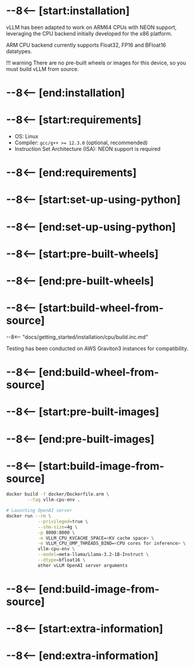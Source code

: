 # --8<-- [start:installation]

vLLM has been adapted to work on ARM64 CPUs with NEON support, leveraging the CPU backend initially developed for the x86 platform.

ARM CPU backend currently supports Float32, FP16 and BFloat16 datatypes.

!!! warning
    There are no pre-built wheels or images for this device, so you must build vLLM from source.

# --8<-- [end:installation]
# --8<-- [start:requirements]

- OS: Linux
- Compiler: `gcc/g++ >= 12.3.0` (optional, recommended)
- Instruction Set Architecture (ISA): NEON support is required

# --8<-- [end:requirements]
# --8<-- [start:set-up-using-python]

# --8<-- [end:set-up-using-python]
# --8<-- [start:pre-built-wheels]

# --8<-- [end:pre-built-wheels]
# --8<-- [start:build-wheel-from-source]

--8<-- "docs/getting_started/installation/cpu/build.inc.md"

Testing has been conducted on AWS Graviton3 instances for compatibility.

# --8<-- [end:build-wheel-from-source]
# --8<-- [start:pre-built-images]

# --8<-- [end:pre-built-images]
# --8<-- [start:build-image-from-source]
```bash
docker build -f docker/Dockerfile.arm \
        --tag vllm-cpu-env .

# Launching OpenAI server
docker run --rm \
            --privileged=true \
            --shm-size=4g \
            -p 8000:8000 \
            -e VLLM_CPU_KVCACHE_SPACE=<KV cache space> \
            -e VLLM_CPU_OMP_THREADS_BIND=<CPU cores for inference> \
            vllm-cpu-env \
            --model=meta-llama/Llama-3.2-1B-Instruct \
            --dtype=bfloat16 \
            other vLLM OpenAI server arguments
```
# --8<-- [end:build-image-from-source]
# --8<-- [start:extra-information]
# --8<-- [end:extra-information]
